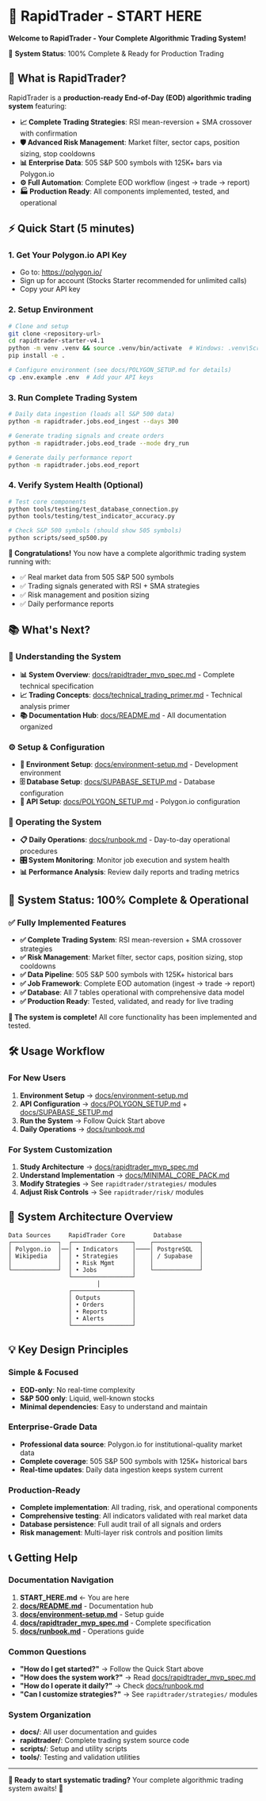 # 🚀 RapidTrader - START HERE

**Welcome to RapidTrader - Your Complete Algorithmic Trading System!**

🎯 **System Status**: 100% Complete & Ready for Production Trading

## 🌟 What is RapidTrader?

RapidTrader is a **production-ready End-of-Day (EOD) algorithmic trading system** featuring:

- **📈 Complete Trading Strategies**: RSI mean-reversion + SMA crossover with confirmation
- **🛡️ Advanced Risk Management**: Market filter, sector caps, position sizing, stop cooldowns  
- **📊 Enterprise Data**: 505 S&P 500 symbols with 125K+ bars via Polygon.io
- **⚙️ Full Automation**: Complete EOD workflow (ingest → trade → report)
- **🏭 Production Ready**: All components implemented, tested, and operational

## ⚡ Quick Start (5 minutes)

### 1. Get Your Polygon.io API Key
- Go to: https://polygon.io/
- Sign up for account (Stocks Starter recommended for unlimited calls)
- Copy your API key

### 2. Setup Environment
```bash
# Clone and setup
git clone <repository-url>
cd rapidtrader-starter-v4.1
python -m venv .venv && source .venv/bin/activate  # Windows: .venv\Scripts\activate
pip install -e .

# Configure environment (see docs/POLYGON_SETUP.md for details)
cp .env.example .env  # Add your API keys
```

### 3. Run Complete Trading System
```bash
# Daily data ingestion (loads all S&P 500 data)
python -m rapidtrader.jobs.eod_ingest --days 300

# Generate trading signals and create orders
python -m rapidtrader.jobs.eod_trade --mode dry_run

# Generate daily performance report  
python -m rapidtrader.jobs.eod_report
```

### 4. Verify System Health (Optional)
```bash
# Test core components
python tools/testing/test_database_connection.py
python tools/testing/test_indicator_accuracy.py

# Check S&P 500 symbols (should show 505 symbols)
python scripts/seed_sp500.py
```

**🎉 Congratulations!** You now have a complete algorithmic trading system running with:
- ✅ Real market data from 505 S&P 500 symbols
- ✅ Trading signals generated with RSI + SMA strategies  
- ✅ Risk management and position sizing
- ✅ Daily performance reports

## 📚 What's Next?

### 📖 Understanding the System
- **📊 System Overview**: [docs/rapidtrader_mvp_spec.md](docs/rapidtrader_mvp_spec.md) - Complete technical specification
- **📈 Trading Concepts**: [docs/technical_trading_primer.md](docs/technical_trading_primer.md) - Technical analysis primer
- **📚 Documentation Hub**: [docs/README.md](docs/README.md) - All documentation organized

### ⚙️ Setup & Configuration
- **🔧 Environment Setup**: [docs/environment-setup.md](docs/environment-setup.md) - Development environment
- **🗄️ Database Setup**: [docs/SUPABASE_SETUP.md](docs/SUPABASE_SETUP.md) - Database configuration
- **🔌 API Setup**: [docs/POLYGON_SETUP.md](docs/POLYGON_SETUP.md) - Polygon.io configuration

### 🚀 Operating the System
- **📋 Daily Operations**: [docs/runbook.md](docs/runbook.md) - Day-to-day operational procedures
- **🎛️ System Monitoring**: Monitor job execution and system health
- **📊 Performance Analysis**: Review daily reports and trading metrics

## 🎯 System Status: **100% Complete & Operational**

### ✅ **Fully Implemented Features**
- **✅ Complete Trading System**: RSI mean-reversion + SMA crossover strategies
- **✅ Risk Management**: Market filter, sector caps, position sizing, stop cooldowns
- **✅ Data Pipeline**: 505 S&P 500 symbols with 125K+ historical bars
- **✅ Job Framework**: Complete EOD automation (ingest → trade → report)
- **✅ Database**: All 7 tables operational with comprehensive data model
- **✅ Production Ready**: Tested, validated, and ready for live trading

**🎉 The system is complete!** All core functionality has been implemented and tested.

## 🛠️ Usage Workflow

### For New Users
1. **Environment Setup** → [docs/environment-setup.md](docs/environment-setup.md)
2. **API Configuration** → [docs/POLYGON_SETUP.md](docs/POLYGON_SETUP.md) + [docs/SUPABASE_SETUP.md](docs/SUPABASE_SETUP.md)
3. **Run the System** → Follow Quick Start above
4. **Daily Operations** → [docs/runbook.md](docs/runbook.md)

### For System Customization
1. **Study Architecture** → [docs/rapidtrader_mvp_spec.md](docs/rapidtrader_mvp_spec.md)
2. **Understand Implementation** → [docs/MINIMAL_CORE_PACK.md](docs/MINIMAL_CORE_PACK.md)
3. **Modify Strategies** → See `rapidtrader/strategies/` modules
4. **Adjust Risk Controls** → See `rapidtrader/risk/` modules

## 🔧 System Architecture Overview

```
Data Sources     RapidTrader Core        Database
┌─────────────┐  ┌─────────────────┐    ┌─────────────┐
│ Polygon.io  │──│ • Indicators    │────│ PostgreSQL  │
│ Wikipedia   │  │ • Strategies    │    │ / Supabase  │
│             │  │ • Risk Mgmt     │    │             │
└─────────────┘  │ • Jobs          │    └─────────────┘
                 └─────────────────┘
                         │
                 ┌─────────────────┐
                 │ Outputs         │
                 │ • Orders        │
                 │ • Reports       │
                 │ • Alerts        │
                 └─────────────────┘
```

## 💡 Key Design Principles

### Simple & Focused
- **EOD-only**: No real-time complexity
- **S&P 500 only**: Liquid, well-known stocks
- **Minimal dependencies**: Easy to understand and maintain

### Enterprise-Grade Data
- **Professional data source**: Polygon.io for institutional-quality market data
- **Complete coverage**: 505 S&P 500 symbols with 125K+ historical bars
- **Real-time updates**: Daily data ingestion keeps system current

### Production-Ready
- **Complete implementation**: All trading, risk, and operational components
- **Comprehensive testing**: All indicators validated with real market data
- **Database persistence**: Full audit trail of all signals and orders
- **Risk management**: Multi-layer risk controls and position limits

## 📞 Getting Help

### Documentation Navigation
1. **START_HERE.md** ← You are here  
2. **[docs/README.md](docs/README.md)** - Documentation hub
3. **[docs/environment-setup.md](docs/environment-setup.md)** - Setup guide
4. **[docs/rapidtrader_mvp_spec.md](docs/rapidtrader_mvp_spec.md)** - Complete specification
5. **[docs/runbook.md](docs/runbook.md)** - Operations guide

### Common Questions
- **"How do I get started?"** → Follow the Quick Start above
- **"How does the system work?"** → Read [docs/rapidtrader_mvp_spec.md](docs/rapidtrader_mvp_spec.md)
- **"How do I operate it daily?"** → Check [docs/runbook.md](docs/runbook.md)
- **"Can I customize strategies?"** → See `rapidtrader/strategies/` modules

### System Organization
- **docs/**: All user documentation and guides
- **rapidtrader/**: Complete trading system source code
- **scripts/**: Setup and utility scripts
- **tools/**: Testing and validation utilities

---

**🎉 Ready to start systematic trading?** Your complete algorithmic trading system awaits! 🚀
